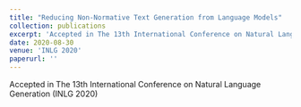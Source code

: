 ```yaml
---
title: "Reducing Non-Normative Text Generation from Language Models"
collection: publications
excerpt: 'Accepted in The 13th International Conference on Natural Language Generation (INLG 2020)'
date: 2020-08-30
venue: 'INLG 2020'
paperurl: ''
---
```

Accepted in The 13th International Conference on Natural Language Generation (INLG 2020)
